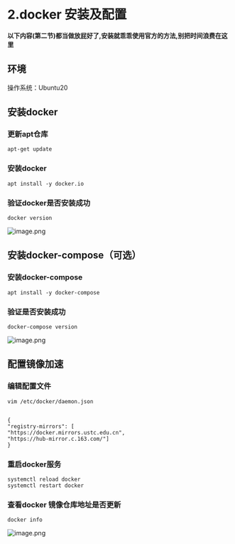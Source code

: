 # 2.docker 安装及配置
**以下内容(第二节)都当做放屁好了,安装就乖乖使用官方的方法,别把时间浪费在这里**
## 环境
操作系统：Ubuntu20
## 安装docker
### 更新apt仓库
```
apt-get update
```
### 安装docker
```
apt install -y docker.io
```
### 验证docker是否安装成功
```
docker version
```
![image.png](https://cdn.nlark.com/yuque/0/2022/png/12552073/1661037226019-f930c0de-6291-46dd-88eb-bf637fb8f4f3.png#clientId=uadd8ec6b-0cf4-4&from=paste&height=321&id=u41b3c8d0&originHeight=642&originWidth=892&originalType=binary&ratio=1&rotation=0&showTitle=false&size=102866&status=done&style=none&taskId=u8d3a240e-cd80-4d6b-b8fc-679861445d3&title=&width=446)
## 安装docker-compose（可选）
### 安装docker-compose
```
apt install -y docker-compose
```
### 验证是否安装成功
```
docker-compose version
```
![image.png](https://cdn.nlark.com/yuque/0/2022/png/12552073/1661037339210-e6d0b3f1-df73-4d0b-a3ed-838e87234902.png#clientId=uadd8ec6b-0cf4-4&from=paste&height=75&id=u8e299096&originHeight=150&originWidth=780&originalType=binary&ratio=1&rotation=0&showTitle=false&size=32370&status=done&style=none&taskId=u85f8706a-d67f-40aa-ad16-c7e0b124bc5&title=&width=390)
## 配置镜像加速
### 编辑配置文件
```
vim /etc/docker/daemon.json


{
"registry-mirrors": [
"https://docker.mirrors.ustc.edu.cn",
"https://hub-mirror.c.163.com/"]
}
```
### 重启docker服务
```
systemctl reload docker
systemctl restart docker
```
### 查看docker 镜像仓库地址是否更新
```
docker info
```
![image.png](https://cdn.nlark.com/yuque/0/2022/png/12552073/1661037614766-99767604-45b7-41f8-84ca-0c8cfe2606c4.png#clientId=uadd8ec6b-0cf4-4&from=paste&height=161&id=ubc4510dd&originHeight=322&originWidth=754&originalType=binary&ratio=1&rotation=0&showTitle=false&size=56003&status=done&style=none&taskId=ua9a8e512-2750-433a-b294-176ba29a4eb&title=&width=377)
